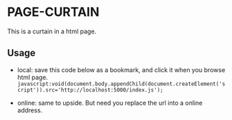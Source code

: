 # PAGE-CURTAIN

This is a curtain in a html page.

## Usage

- local: save this code below as a bookmark, and click it when you browse html page.
`javascript:void(document.body.appendChild(document.createElement('script')).src='http://localhost:5000/index.js');`

- online: same to upside. But need you replace the url into a online address. 